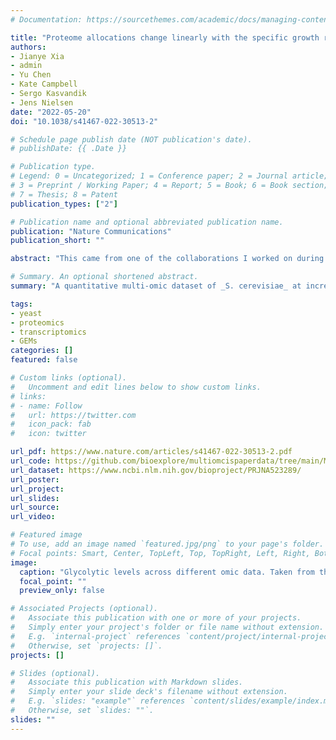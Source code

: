 ```yaml
---
# Documentation: https://sourcethemes.com/academic/docs/managing-content/

title: "Proteome allocations change linearly with the specific growth rate of Saccharomyces cerevisiae under glucose limitation"
authors:
- Jianye Xia
- admin
- Yu Chen
- Kate Campbell
- Sergo Kasvandik
- Jens Nielsen
date: "2022-05-20"
doi: "10.1038/s41467-022-30513-2"

# Schedule page publish date (NOT publication's date).
# publishDate: {{ .Date }}

# Publication type.
# Legend: 0 = Uncategorized; 1 = Conference paper; 2 = Journal article;
# 3 = Preprint / Working Paper; 4 = Report; 5 = Book; 6 = Book section;
# 7 = Thesis; 8 = Patent
publication_types: ["2"]

# Publication name and optional abbreviated publication name.
publication: "Nature Communications"
publication_short: ""

abstract: "This came from one of the collaborations I worked on during my PhD. We realized that there was no good multi-omic dataset to study _S. cerevisiae_, baker's yeast, at increasing growth rates, whilst limited in the main carbon source. So we created one, including transcriptomics, proteomics, phosphoproteomics, and metabolomics. I was involved in data analysis and computational simulations. This dataset allowed to find correlations across different omic levels between proteins belonging to main cellular processes, such as glycolisis, DNA replication, and amino acid biosynthesis. Additionally, as all the data was made publicly available, this wonderful dataset can be used as a basis for more systems-level studies in the future."

# Summary. An optional shortened abstract.
summary: "A quantitative multi-omic dataset of _S. cerevisiae_ at increasing growth rates"

tags:
- yeast
- proteomics
- transcriptomics
- GEMs
categories: []
featured: false

# Custom links (optional).
#   Uncomment and edit lines below to show custom links.
# links:
# - name: Follow
#   url: https://twitter.com
#   icon_pack: fab
#   icon: twitter

url_pdf: https://www.nature.com/articles/s41467-022-30513-2.pdf
url_code: https://github.com/bioexplore/multiomcispaperdata/tree/main/MetabolomeData
url_dataset: https://www.ncbi.nlm.nih.gov/bioproject/PRJNA523289/
url_poster:
url_project:
url_slides:
url_source:
url_video:

# Featured image
# To use, add an image named `featured.jpg/png` to your page's folder.
# Focal points: Smart, Center, TopLeft, Top, TopRight, Left, Right, BottomLeft, Bottom, BottomRight.
image:
  caption: "Glycolytic levels across different omic data. Taken from the original publication: https://doi.org/10.1038/s41467-022-30513-2"
  focal_point: ""
  preview_only: false

# Associated Projects (optional).
#   Associate this publication with one or more of your projects.
#   Simply enter your project's folder or file name without extension.
#   E.g. `internal-project` references `content/project/internal-project/index.md`.
#   Otherwise, set `projects: []`.
projects: []

# Slides (optional).
#   Associate this publication with Markdown slides.
#   Simply enter your slide deck's filename without extension.
#   E.g. `slides: "example"` references `content/slides/example/index.md`.
#   Otherwise, set `slides: ""`.
slides: ""
---
```

